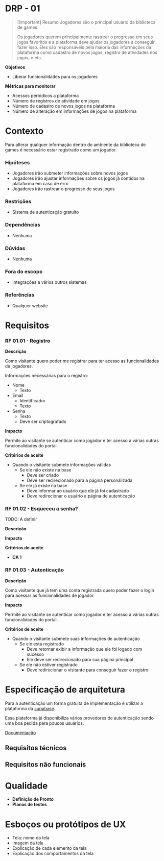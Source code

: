 # DRP - 01

> [!important] Resumo
> Jogadores são o principal usuário da biblioteca de games. 
> 
> Os jogadores querem principalmente rastrear o progresso em seus jogos favoritos e a plataforma deve ajudar os jogadores a conseguir fazer isso. Eles são responsáveis pela maioria das informações da plataforma como cadastro de novos jogos, registro de atividades nos jogos, e etc.

**Objetivos**

- Liberar funcionalidades para os jogadores

**Métricas para monitorar**

- Acessos periódicos a plataforma
- Número de registros de atividade em jogos
- Número de cadastro de novos jogos na plataforma
- Número de alteração em informações de jogos na plataforma

# Contexto

Para alterar qualquer informação dentro do ambiente da biblioteca de games é necessário estar registrado como um jogador.

### Hipóteses

- Jogadores irão submeter informações sobre novos jogos
- Jogadores irão ajustar informações sobre os jogos já contidos na plataforma em caso de erro
- Jogadores irão rastrear o progresso de seus jogos

### Restrições

- Sistema de autenticação gratuito

### Dependências

- Nenhuma

### Dúvidas

- Nenhuma

### Fora do escopo

- Integrações a vários outros sistemas

### Referências

- Qualquer website

# Requisitos

### RF 01.01 - Registro

__Descrição__

Como visitante quero poder me registrar para ter acesso as funcionalidades de jogadores.

Informações necessárias para o registro:

- Nome
	- Texto
- Email
	- Identificador
	- Texto
- Senha
	- Texto
	- Deve ser criptografado

__Impacto__

Permite ao visitante se autenticar como jogador e ter acesso a várias outras funcionalidades do portal.

__Critérios de aceite__

- Quando o visitante submete informações válidas
	- Se ele não existe na base
		- Deve ser criado
		- Deve ser redirecionado para a página personalizada
	- Se ele já existe na base
		- Deve informar ao usuário que ele já foi cadastrado
		- Deve redirecionar o usuário a página de autenticação

### RF 01.02 - Esqueceu a senha?

TODO: A definir

__Descrição__

__Impacto__

__Critérios de aceite__

- __CA 1__

### RF 01.03 - Autenticação

__Descrição__

Como visitante que já tem uma conta registrada quero poder fazer o login para acessar as funcionalidades de jogador.

__Impacto__

Permite ao visitante se autenticar como jogador e ter acesso a várias outras funcionalidades do portal.

__Critérios de aceite__

- Quando o visitante submete suas informações de autenticação
	- Se ele está registrado
		- Deve retornar exibir a informação que ele foi logado com sucesso
		- Ele deve ser redirecionado para sua página principal
	- Se ele não estiver registrado
		- Deve redirecionar o visitante para conseguir fazer o registro


# Especificação de arquitetura

Para a autenticação um forma gratuita de implementação é utilizar a plataforma da [supabase](https://supabase.com/auth).

Essa plataforma já disponibiliza vários provedores de autenticação sendo uma boa pedida para poucos usuários.

[Documentação](https://supabase.com/docs/guides/auth)

## Requisitos técnicos


## Requisitos não funcionais


# Qualidade

- __Definição de Pronto__
- __Planos de testes__

# Esboços ou protótipos de UX

- Tela: nome da tela
- Imagem da tela
- Explicação de cada elemento da tela
- Explicação dos comportamentos da tela
